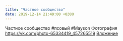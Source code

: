 ```yaml
---
title: "Частное сообщество"
date: 2019-12-14 21:49:00 +0300
---
```


Частное сообщество
#псовый #Mayson
Фотография
<a class="vk-attach" href="https://vk.com/photo-65334419_457265519">https://vk.com/photo-65334419_457265519</a>
<a class="vk-attach" href="https://vk.com/photo-65334419_457265519">Вложение</a>
